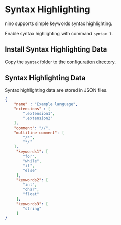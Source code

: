# Syntax Highlighting
nino supports simple keywords syntax highlighting.

Enable syntax highlighting with command `syntax 1`.

## Install Syntax Highlighting Data
Copy the `syntax` folder to the [configuration directory](configs.md).

## Syntax Highlighting Data
Syntax highlighting data are stored in JSON files.

```JSON
{
    "name" : "Example language",
    "extensions" : [
        ".extension1",
        ".extension2"
    ],
    "comment": "//",
    "multiline-comment": [
        "/*",
        "*/"
    ],
     "keywords1": [
        "for",
        "while",
        "if",
        "else"
     ],
     "keywords2": [
        "int",
        "char",
        "float"
     ],
     "keywords3": [
        "string"
     ]
}
```
